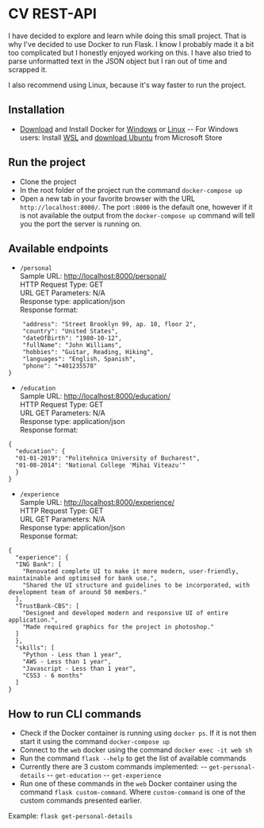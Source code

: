 # CV REST-API

I have decided to explore and learn while doing this small project. That is why I've decided to use Docker to run Flask. I know I probably made it a bit too complicated but I honestly enjoyed working on this. I have also tried to parse unformatted text in the JSON object but I ran out of time and scrapped it.

I also recommend using Linux, because it's way faster to run the project.

## Installation

- [Download](https://www.docker.com/products/docker-desktop/) and Install Docker for [Windows](https://docs.docker.com/desktop/install/windows-install/) or [Linux](https://docs.docker.com/desktop/install/linux-install/)
-- For Windows users: Install [WSL](https://learn.microsoft.com/en-us/windows/wsl/install) and [download Ubuntu](https://ubuntu.com/tutorials/install-ubuntu-on-wsl2-on-windows-10#3-download-ubuntu) from Microsoft Store

## Run the project
- Clone the project
- In the root folder of the project run the command `docker-compose up`
- Open a new tab in your favorite browser with the URL `http://localhost:8000/`. The port `:8000` is the default one, however if it is not available the output from the `docker-compose up` command will tell you the port the server is running on.

## Available endpoints
- `/personal`\
Sample URL: [http://localhost:8000/personal/](http://localhost:8000/personal/)\
HTTP Request Type: GET\
URL GET Parameters: N/A\
Response type: application/json\
Response format:
```{
    "address": "Street Brooklyn 99, ap. 10, floor 2",
    "country": "United States",
    "dateOfBirth": "1980-10-12",
    "fullName": "John Williams",
    "hobbies": "Guitar, Reading, Hiking",
    "languages": "English, Spanish",
    "phone": "+401235578"
}
```

- `/education`\
Sample URL: [http://localhost:8000/education/](http://localhost:8000/education/)\
HTTP Request Type: GET\
URL GET Parameters: N/A\
Response type: application/json\
Response format:
```
{
  "education": {
  "01-01-2019": "Politehnica University of Bucharest",
  "01-08-2014": "National College 'Mihai Viteazu'"
  }
}
```

- `/experience`\
Sample URL: [http://localhost:8000/experience/](http://localhost:8000/experience/)\
HTTP Request Type: GET\
URL GET Parameters: N/A\
Response type: application/json\
Response format:
```
{
  "experience": {
  "ING Bank": [
    "Renovated complete UI to make it more modern, user-friendly, maintainable and optimised for bank use.",
    "Shared the UI structure and guidelines to be incorporated, with development team of around 50 members."
  ],
  "TrustBank-CBS": [
    "Designed and developed modern and responsive UI of entire application.",
    "Made required graphics for the project in photoshop."
  ]
  },
  "skills": [
    "Python - Less than 1 year",
    "AWS - Less than 1 year",
    "Javascript - Less than 1 year",
    "CSS3 - 6 months"
  ]
}
```

## How to run CLI commands
- Check if the Docker container is running using `docker ps`. If it is not then start it using the command `docker-compose up`
- Connect to the `web` docker using the command `docker exec -it web sh`
- Run the command `flask --help` to get the list of available commands
- Currently there are 3 custom commands implemented:
-- `get-personal-details`
-- `get-education`
-- `get-experience`
- Run one of these commands in the `web` Docker container using the command `flask custom-command`. Where `custom-command` is one of the custom commands presented earlier.

Example: `flask get-personal-details`


